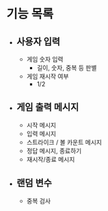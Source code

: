 # 기능 목록

- ## 사용자 입력
    - 게임 숫자 입력
      - 길이, 숫자, 중복 등 판별
    - 게임 재시작 여부
      - 1/2

- ## 게임 출력 메시지
    - 시작 메시지
    - 입력 메시지
    - 스트라이크 / 볼 카운트 메시지
    - 정답 메시지, 종료하기
    - 재시작/종료 메시지

- ## 랜덤 변수
   - 중복 검사

